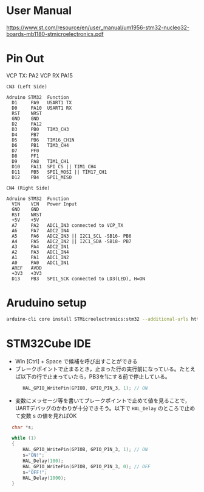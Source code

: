 # User Manual

https://www.st.com/resource/en/user_manual/um1956-stm32-nucleo32-boards-mb1180-stmicroelectronics.pdf

# Pin Out

VCP TX: PA2
VCP RX PA15

```
CN3 (Left Side)

Adruino STM32  Function
  D1     PA9   USART1 TX
  D0     PA10  USART1 RX
  RST    NRST
  GND    GND
  D2     PA12
  D3     PB0   TIM3_CH3
  D4     PB7
  D5     PB6   TIM16_CH1N
  D6     PB1   TIM3_CH4
  D7     PF0
  D8     PF1
  D9     PA8   TIM1_CH1
  D10    PA11  SPI_CS || TIM1_CH4
  D11    PB5   SPI1_MOSI || TIM17_CH1
  D12    PB4   SPI1_MISO

CN4 (Right Side)

Adruino STM32  Function
  VIN    VIN   Power Input
  GND    GND
  RST    NRST
  +5V    +5V
  A7     PA2   ADC1_IN3 connected to VCP_TX
  A6     PA7   ADC2_IN4
  A5     PA6   ADC2_IN3 || I2C1_SCL -SB16- PB6
  A4     PA5   ADC2_IN2 || I2C1_SDA -SB18- PB7
  A3     PA4   ADC2_IN1
  A2     PA3   ADC1_IN4
  A1     PA1   ADC1_IN2
  A0     PA0   ADC1_IN1
  AREF   AVDD
  +3V3   +3V3
  D13    PB3   SPI1_SCK connected to LD3(LED), H=ON
```


# Aruduino setup

```bash
arduino-cli core install STMicroelectronics:stm32 --additional-urls https://github.com/stm32duino/BoardManagerFiles/raw/main/package_stmicroelectronics_index.json
```


# STM32Cube IDE

- Win [Ctrl] + Space で候補を呼び出すことができる
- ブレークポイントで止まるとき，止まった行の実行前になっている。たとえば以下の行で止まっていたら，PB3を1にする前で停止している。

```main.c
	  HAL_GPIO_WritePin(GPIOB, GPIO_PIN_3, 1); // ON
```

- 変数にメッセージ等を書いてブレークポイントで止めて値を見ることで，UARTデバッグのかわりが十分できそう。以下で `HAL_Delay` のところで止めて変数 s の値を見ればOK

```main.c
  char *s;

  while (1)
  {
	  HAL_GPIO_WritePin(GPIOB, GPIO_PIN_3, 1); // ON
	  s="ON!";
	  HAL_Delay(100);
	  HAL_GPIO_WritePin(GPIOB, GPIO_PIN_3, 0); // OFF
	  s="OFF!";
	  HAL_Delay(1000);
  }
```
